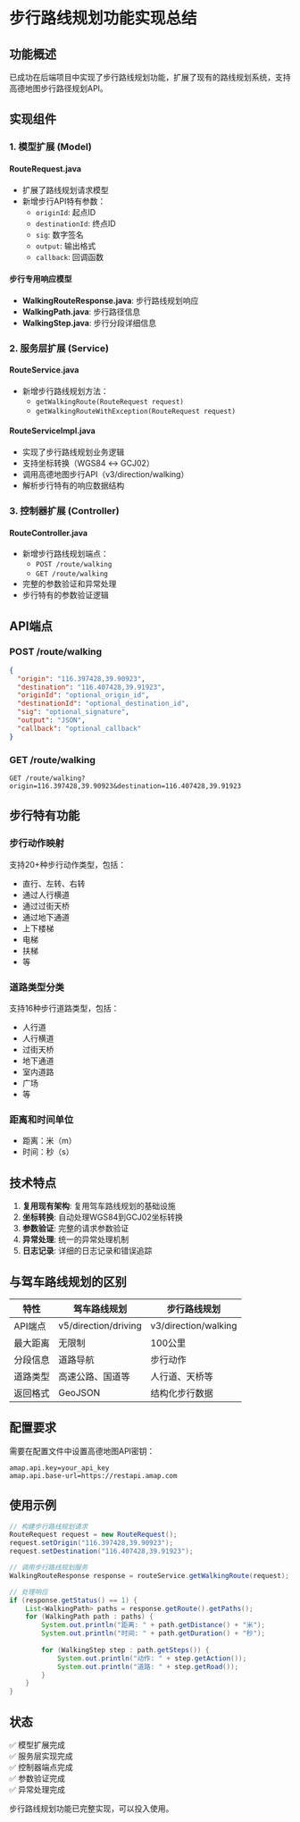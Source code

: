 # 步行路线规划功能实现总结

## 功能概述

已成功在后端项目中实现了步行路线规划功能，扩展了现有的路线规划系统，支持高德地图步行路径规划API。

## 实现组件

### 1. 模型扩展 (Model)

#### RouteRequest.java
- 扩展了路线规划请求模型
- 新增步行API特有参数：
  - `originId`: 起点ID
  - `destinationId`: 终点ID  
  - `sig`: 数字签名
  - `output`: 输出格式
  - `callback`: 回调函数

#### 步行专用响应模型
- **WalkingRouteResponse.java**: 步行路线规划响应
- **WalkingPath.java**: 步行路径信息
- **WalkingStep.java**: 步行分段详细信息

### 2. 服务层扩展 (Service)

#### RouteService.java
- 新增步行路线规划方法：
  - `getWalkingRoute(RouteRequest request)`
  - `getWalkingRouteWithException(RouteRequest request)`

#### RouteServiceImpl.java
- 实现了步行路线规划业务逻辑
- 支持坐标转换（WGS84 ↔ GCJ02）
- 调用高德地图步行API（v3/direction/walking）
- 解析步行特有的响应数据结构

### 3. 控制器扩展 (Controller)

#### RouteController.java
- 新增步行路线规划端点：
  - `POST /route/walking`
  - `GET /route/walking`
- 完整的参数验证和异常处理
- 步行特有的参数验证逻辑

## API端点

### POST /route/walking
```json
{
  "origin": "116.397428,39.90923",
  "destination": "116.407428,39.91923",
  "originId": "optional_origin_id",
  "destinationId": "optional_destination_id",
  "sig": "optional_signature",
  "output": "JSON",
  "callback": "optional_callback"
}
```

### GET /route/walking
```
GET /route/walking?origin=116.397428,39.90923&destination=116.407428,39.91923
```

## 步行特有功能

### 步行动作映射
支持20+种步行动作类型，包括：
- 直行、左转、右转
- 通过人行横道
- 通过过街天桥
- 通过地下通道
- 上下楼梯
- 电梯
- 扶梯
- 等

### 道路类型分类
支持16种步行道路类型，包括：
- 人行道
- 人行横道
- 过街天桥
- 地下通道
- 室内道路
- 广场
- 等

### 距离和时间单位
- 距离：米（m）
- 时间：秒（s）

## 技术特点

1. **复用现有架构**: 复用驾车路线规划的基础设施
2. **坐标转换**: 自动处理WGS84到GCJ02坐标转换
3. **参数验证**: 完整的请求参数验证
4. **异常处理**: 统一的异常处理机制
5. **日志记录**: 详细的日志记录和错误追踪

## 与驾车路线规划的区别

| 特性 | 驾车路线规划 | 步行路线规划 |
|------|-------------|-------------|
| API端点 | v5/direction/driving | v3/direction/walking |
| 最大距离 | 无限制 | 100公里 |
| 分段信息 | 道路导航 | 步行动作 |
| 道路类型 | 高速公路、国道等 | 人行道、天桥等 |
| 返回格式 | GeoJSON | 结构化步行数据 |

## 配置要求

需要在配置文件中设置高德地图API密钥：
```properties
amap.api.key=your_api_key
amap.api.base-url=https://restapi.amap.com
```

## 使用示例

```java
// 构建步行路线规划请求
RouteRequest request = new RouteRequest();
request.setOrigin("116.397428,39.90923");
request.setDestination("116.407428,39.91923");

// 调用步行路线规划服务
WalkingRouteResponse response = routeService.getWalkingRoute(request);

// 处理响应
if (response.getStatus() == 1) {
    List<WalkingPath> paths = response.getRoute().getPaths();
    for (WalkingPath path : paths) {
        System.out.println("距离: " + path.getDistance() + "米");
        System.out.println("时间: " + path.getDuration() + "秒");
        
        for (WalkingStep step : path.getSteps()) {
            System.out.println("动作: " + step.getAction());
            System.out.println("道路: " + step.getRoad());
        }
    }
}
```

## 状态

✅ 模型扩展完成  
✅ 服务层实现完成  
✅ 控制器端点完成  
✅ 参数验证完成  
✅ 异常处理完成  

步行路线规划功能已完整实现，可以投入使用。